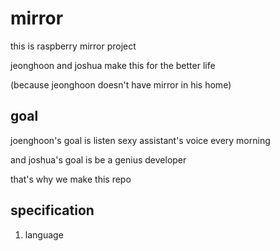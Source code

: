 # mirror

this is raspberry mirror project

jeonghoon and joshua make this for the better life

(because jeonghoon doesn't have mirror in his home)


## goal

joenghoon's goal is listen sexy assistant's voice every morning

and joshua's goal is be a genius developer

that's why we make this repo

## specification

1. language
